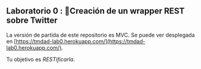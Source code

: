 ## Laboratorio 0 : Creación de un wrapper REST sobre Twitter

La versión de partida de este repositorio es MVC. 
Se puede ver desplegada en [https://tmdad-lab0.herokuapp.com/](https://tmdad-lab0.herokuapp.com/).

Tu objetivo es *RESTificarla*.